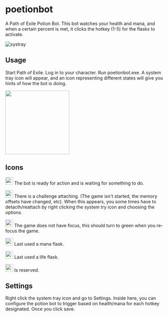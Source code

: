 # poetionbot
A Path of Exile Potion Bot. This bot watches your health and mana, and when a certain percent is met, it clicks the hotkey (1-5) for the flasks to activate.

![systray](http://i.imgur.com/GEPGnIw.png)

Usage
---
Start Path of Exile. Log in to your character.
Run poetionbot.exe. A system tray icon will appear, and an icon representing different states will give you hints of how the bot is doing.

<a href="https://github.com/Xackery/poetionbot/releases/download/0.1/poetionbot.exe"><img src="http://i.imgur.com/rogL2SF.png)" width="200"></a>


Icons
---
<img src="http://i.imgur.com/Zj3ABjg.png" width="24"> The bot is ready for action and is waiting for something to do.

<img src="http://i.imgur.com/U3M3DQs.png" width="24"> There is a challenge attaching. (The game isn't started, the memory offsets have changed, etc). When this appears, you some times have to detacth/reattach by right clicking the system try icon and choosing the options.

<img src="http://i.imgur.com/uuMVQ5L.png" width="24"> The game does not have focus, this should turn to green when you re-focus the game.

<img src="http://i.imgur.com/tNgP8Qa.png" width="24"> Last used a mana flask.

<img src="http://i.imgur.com/ppJH2b5.png" width="24"> Last used a life flask.

<img src="http://i.imgur.com/TKRfE6c.png" width="24"> Is reserved.

Settings
---
Right click the system tray icon and go to Settings. Inside here, you can configure the potion bot to trigger based on health/mana for each hotkey designated. Once you click save.